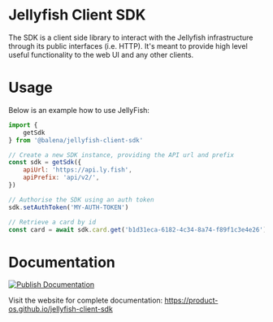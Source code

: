 # Jellyfish Client SDK

The SDK is a client side library to interact with the Jellyfish infrastructure
through its public interfaces (i.e. HTTP). It's meant to provide high level
useful functionality to the web UI and any other clients.

# Usage

Below is an example how to use JellyFish:

```js
import {
	getSdk
} from '@balena/jellyfish-client-sdk'

// Create a new SDK instance, providing the API url and prefix
const sdk = getSdk({
	apiUrl: 'https://api.ly.fish',
	apiPrefix: 'api/v2/',
})

// Authorise the SDK using an auth token
sdk.setAuthToken('MY-AUTH-TOKEN')

// Retrieve a card by id
const card = await sdk.card.get('b1d31eca-6182-4c34-8a74-f89f1c3e4e26')
```

# Documentation

[![Publish Documentation](https://github.com/product-os/jellyfish-client-sdk/actions/workflows/publish-docs.yml/badge.svg)](https://github.com/product-os/jellyfish-client-sdk/actions/workflows/publish-docs.yml)

Visit the website for complete documentation: https://product-os.github.io/jellyfish-client-sdk
